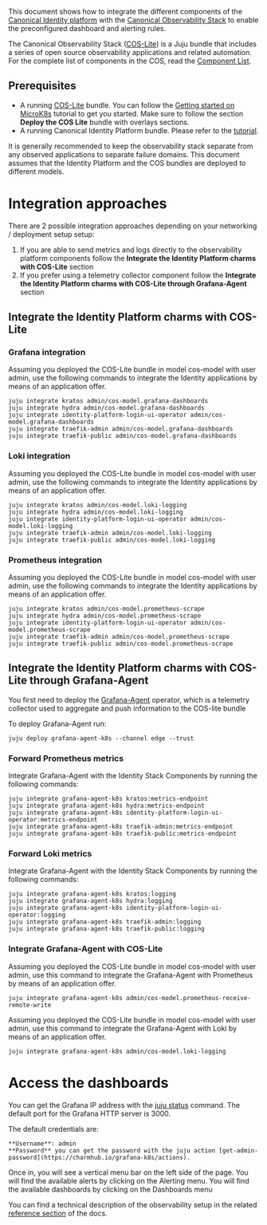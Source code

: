 This document shows how to integrate the different components of the [Canonical Identity platform]() with the [Canonical Observability Stack](https://charmhub.io/topics/canonical-observability-stack) to enable the preconfigured dashboard and alerting rules.

The Canonical Observability Stack ([COS-Lite](https://charmhub.io/topics/canonical-observability-stack)) is a Juju bundle that includes a series of open source observability applications and related automation. For the complete list of components in the COS, read the [Component List](https://charmhub.io/topics/canonical-observability-stack/editions/lite).

## Prerequisites

- A running [COS-Lite](https://charmhub.io/topics/canonical-observability-stack) bundle. You can follow the [Getting started on MicroK8s](https://charmhub.io/topics/canonical-observability-stack/tutorials/install-microk8s) tutorial to get you started. Make sure to follow the section **Deploy the COS Lite** bundle with overlays sections.
- A running Canonical Identity Platform bundle. Please refer to the [tutorial](/t/11916).

It is generally recommended to keep the observability stack separate from any observed applications to separate failure domains. This document assumes that the Identity Platform and the COS bundles are deployed to different models.

# Integration approaches

There are 2 possible  integration approaches depending on your networking / deployment setup setup:

1. If you are able to send metrics and logs directly to the observability platform components follow the **Integrate the Identity Platform charms with COS-Lite** section
2. If you prefer using a telemetry collector component follow the **Integrate the Identity Platform charms with COS-Lite through Grafana-Agent** section

## Integrate the Identity Platform charms with COS-Lite 
### Grafana integration 
Assuming you deployed the COS-Lite bundle in model cos-model with user admin, use the following commands to integrate the Identity applications by means of an application offer.

```
juju integrate kratos admin/cos-model.grafana-dashboards
juju integrate hydra admin/cos-model.grafana-dashboards
juju integrate identity-platform-login-ui-operator admin/cos-model.grafana-dashboards
juju integrate traefik-admin admin/cos-model.grafana-dashboards
juju integrate traefik-public admin/cos-model.grafana-dashboards
```

### Loki integration 
Assuming you deployed the COS-Lite bundle in model cos-model with user admin, use the following commands to integrate the Identity applications by means of an application offer.
```
juju integrate kratos admin/cos-model.loki-logging
juju integrate hydra admin/cos-model.loki-logging
juju integrate identity-platform-login-ui-operator admin/cos-model.loki-logging
juju integrate traefik-admin admin/cos-model.loki-logging
juju integrate traefik-public admin/cos-model.loki-logging
```

### Prometheus integration 
Assuming you deployed the COS-Lite bundle in model cos-model with user admin, use the following commands to integrate the Identity applications by means of an application offer.
```
juju integrate kratos admin/cos-model.prometheus-scrape
juju integrate hydra admin/cos-model.prometheus-scrape
juju integrate identity-platform-login-ui-operator admin/cos-model.prometheus-scrape
juju integrate traefik-admin admin/cos-model.prometheus-scrape
juju integrate traefik-public admin/cos-model.prometheus-scrape
```

## Integrate the Identity Platform charms with COS-Lite through Grafana-Agent

You first need to deploy the [Grafana-Agent](https://charmhub.io/grafana-agent-k8s) operator, which is a telemetry collector used to aggregate and push information to the COS-lite bundle

To deploy Grafana-Agent run:
```
juju deploy grafana-agent-k8s --channel edge --trust
```

### Forward Prometheus metrics
Integrate Grafana-Agent with the Identity Stack Components by running the following commands:
```
juju integrate grafana-agent-k8s kratos:metrics-endpoint
juju integrate grafana-agent-k8s hydra:metrics-endpoint
juju integrate grafana-agent-k8s identity-platform-login-ui-operator:metrics-endpoint
juju integrate grafana-agent-k8s traefik-admin:metrics-endpoint
juju integrate grafana-agent-k8s traefik-public:metrics-endpoint
```

### Forward Loki metrics
Integrate Grafana-Agent with the Identity Stack Components by running the following commands:
```
juju integrate grafana-agent-k8s kratos:logging
juju integrate grafana-agent-k8s hydra:logging
juju integrate grafana-agent-k8s identity-platform-login-ui-operator:logging
juju integrate grafana-agent-k8s traefik-admin:logging
juju integrate grafana-agent-k8s traefik-public:logging
```

### Integrate Grafana-Agent with COS-Lite
Assuming you deployed the COS-Lite bundle in model cos-model with user admin, use this command to integrate the Grafana-Agent with Prometheus by means of an application offer.
```
juju integrate grafana-agent-k8s admin/cos-model.prometheus-receive-remote-write
```

Assuming you deployed the COS-Lite bundle in model cos-model with user admin, use this command to integrate the Grafana-Agent with Loki by means of an application offer.
```
juju integrate grafana-agent-k8s admin/cos-model.loki-logging
```

# Access the dashboards
You can get the Grafana IP address with the [juju status](https://juju.is/docs/juju/status) command. The default port for the Grafana HTTP server is 3000.

The default credentials are:
```
**Username**: admin 
**Password** you can get the password with the juju action [get-admin-password](https://charmhub.io/grafana-k8s/actions).
```

Once in, you will see a vertical menu bar on the left side of the page. You will find the available alerts by clicking on the Alerting menu. You will find the available dashboards by clicking on the Dashboards menu

You can find a technical description of the observability setup in the related [reference section](/t/11915) of the docs.
